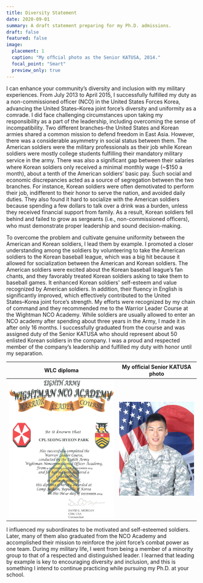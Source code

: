 ```yaml
---
title: Diversity Statement
date: 2020-09-01
summary: A draft statement preparing for my Ph.D. admissions.
draft: false
featured: false
image:
  placement: 1
  caption: "My ofﬁcial photo as the Senior KATUSA, 2014."
  focal_point: "Smart"
  preview_only: true
---
```

I can enhance your community’s diversity and inclusion with my military experiences. From July 2013 to April 2015, I successfully fulfilled my duty as a non-commissioned ofﬁcer (NCO) in the United States Forces Korea, advancing the United States–Korea joint force’s diversity and uniformity as a comrade. I did face challenging circumstances upon taking my responsibility as a part of the leadership, including overcoming the sense of incompatibility. Two different branches–the United States and Korean armies shared a common mission to defend freedom in East Asia. However, there was a considerable asymmetry in social status between them. The American soldiers were the military professionals as their job while Korean soldiers were mostly college students fulfilling their mandatory military service in the army. There was also a signiﬁcant gap between their salaries where Korean soldiers only received a minimal monthly wage (~$150 a month), about a tenth of the American soldiers’ basic pay. Such social and economic discrepancies acted as a source of segregation between the two branches. For instance, Korean soldiers were often demotivated to perform their job, indifferent to their honor to serve the nation, and avoided daily duties. They also found it hard to socialize with the American soldiers because spending a few dollars to talk over a drink was a burden, unless they received financial support from family. As a result, Korean soldiers fell behind and failed to grow as sergeants (i.e., non-commissioned ofﬁcers), who must demonstrate proper leadership and sound decision-making.

To overcome the problem and cultivate genuine uniformity between the American and Korean soldiers, I lead them by example. I promoted a closer understanding among the soldiers by volunteering to take the American soldiers to the Korean baseball league, which was a big hit because it allowed for socialization between the American and Korean soldiers. The American soldiers were excited about the Korean baseball league’s fan chants, and they favorably treated Korean soldiers asking to take them to baseball games. It enhanced Korean soldiers' self-esteem and value recognized by American soldiers. In addition, their fluency in English is significantly improved, which effectively contributed to the United States–⁠Korea joint force’s strength. My efforts were recognized by my chain of command and they recommended me to the Warrior Leader Course at the Wightman NCO Academy. While soldiers are usually allowed to enter an NCO academy after spending about three years in the Army, I made it in after only 16 months. I successfully graduated from the course and was assigned duty of the Senior KATUSA who should represent about 50 enlisted Korean soldiers in the company. I was a proud and respected member of the company’s leadership and fulfilled my duty with honor until my separation.

WLC diploma           |  My ofﬁcial Senior KATUSA photo
:-------------------------:|:-------------------------:
![](diploma.png)  |  ![](featured.jpg)

<!-- <p align="center"><img  src="featured.jpg" width="30%"></p><p align="center"><img  src="diploma.png" width="30%"></p> -->

I influenced my subordinates to be motivated and self-esteemed soldiers. Later, many of them also graduated from the NCO Academy and accomplished their mission to reinforce the joint force’s combat power as one team. During my military life, I went from being a member of a minority group to that of a respected and distinguished leader. I learned that leading by example is key to encouraging diversity and inclusion, and this is something I intend to continue practicing while pursuing my Ph.D. at your school.